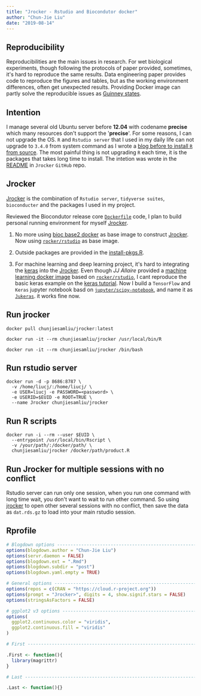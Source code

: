 ```yaml
---
title: "Jrocker - Rstudio and Biocondutor docker"
author: "Chun-Jie Liu"
date: "2019-08-14"
---
```


## Reproducibility

Reproducibilities are the main issues in research. For wet biological experiments, though following the protocols of paper provided, sometimes, it's hard to reproduce the same results. Data engineering paper provides code to reproduce the figures and tables, but as the working environment differences, often get unexpected results. Providing Docker image can partly solve the reproducible issues as [Guinney states](https://www.nature.com/articles/nbt.4128?draft=collection).

## Intention

I manage several old Ubuntu server before **12.04** with codename **precise** which many resources don't support the '**precise**'. For some reasons, I can not upgrade the OS. `R` and `Rstudio server` that I used in my daily life can not upgrade to `3.4.0` from system command as I wrote a [blog before to install `R` from source](2018-09-11-install-r-from-source-code-for-ubuntu-precise.md). The most painful thing is not upgrading `R` each time, it is the packages that takes long time to install. The intetion was wrote in the [README](https://github.com/chunjie-sam-liu/jrocker) in `Jrocker` `GitHub` repo.

## Jrocker

[Jrocker](https://github.com/chunjie-sam-liu/jrocker) is the combination of `Rstudio server`, `tidyverse suites`, `bioconducter` and the packages I used in my project.

Reviewed the Biocondutor release core [`Dockerfile`](https://github.com/Bioconductor/bioc_docker/blob/master/out/release_core/Dockerfile) code, I plan to build personal running environment for myself [Jrocker](https://hub.docker.com/r/chunjiesamliu/jrocker/).

1. No more using [bioc base2 docker](https://hub.docker.com/r/bioconductor/release_core2/) as base image to construct [Jrocker](https://hub.docker.com/r/chunjiesamliu/jrocker/). Now using [`rocker/rstudio`](https://hub.docker.com/r/rocker/rstudio/) as base image.

2. Outside packages are provided in the [install-pkgs.R](https://github.com/chunjie-sam-liu/jrocker/install-pkgs.R).

3. For machine learning and deep learning project, it's hard to integrating the [keras](https://github.com/rstudio/keras) into the [Jrocker](https://hub.docker.com/r/chunjiesamliu/jrocker/). Even though *JJ Allaire* provided a [machine learning docker image](https://www.github.com/rocker-org/ml) based on [`rocker/rstudio`](https://hub.docker.com/r/rocker/rstudio/), I cant reproduce the basic keras example on the [keras tutorial](https://keras.rstudio.com/index.html). Now I build a `TensorFlow` and `Keras` jupyter notebook basd on  [`jupyter/scipy-notebook`](https://github.com/jupyter/docker-stacks), and name it as [`Jukeras`](https://github.com/chunjie-sam-liu/jukeras). it works fine now.

## Run jrocker

```shell
docker pull chunjiesamliu/jrocker:latest

docker run -it --rm chunjiesamliu/jrocker /usr/local/bin/R

docker run -it --rm chunjiesamliu/jrocker /bin/bash
```

## Run rstudio server

```shell
docker run -d -p 8686:8787 \
  -v /home/liucj/:/home/liucj/ \
  -e USER=liucj -e PASSWORD=<password> \
  -e USERID=$EUID -e ROOT=TRUE \
  --name Jrocker chunjiesamliu/jrocker
```

## Run R scripts

```shell
docker run -i --rm --user $EUID \
  --entrypoint /usr/local/bin/Rscript \
  -v /your/path/:/docker/path/ \
  chunjiesamliu/jrocker /docker/path/product.R
```

## Run Jrocker for multiple sessions with no conflict

Rstudio server can run only one session, when you run one command with long time wait, you don't want to wait to run other command. So using [jrocker](https://github.com/chunjie-sam-liu/useful-scripts/blob/master/jrocker) to open other several sessions with no conflict, then save the data as `dat.rds.gz` to load into your main rstudio session.

## Rprofile

```r
# Blogdown options --------------------------------------------------------
options(blogdown.author = "Chun-Jie Liu")
options(servr.daemon = FALSE)
options(blogdown.ext = ".Rmd")
options(blogdown.subdir = "post")
options(blogdown.yaml.empty = TRUE)

# General options ---------------------------------------------------------
options(repos = c(CRAN = "https://cloud.r-project.org"))
options(prompt = "Jrocker>", digits = 4, show.signif.stars = FALSE)
options(stringsAsFactors = FALSE)

# ggplot2 v3 options ------------------------------------------------------
options(
  ggplot2.continuous.color = "viridis",
  ggplot2.continuous.fill = "viridis"
)

# First -------------------------------------------------------------------

.First <- function(){
  library(magrittr)
}

# Last --------------------------------------------------------------------

.Last <- function(){}
```
